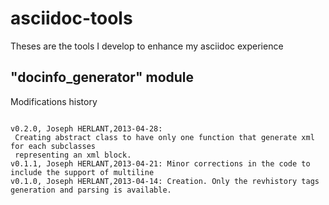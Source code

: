 asciidoc-tools
==============

Theses are the tools I develop to enhance my asciidoc experience

"docinfo_generator" module
--------------------------

Modifications history
~~~~~~~~~~~~~~~~~~~~~

v0.2.0, Joseph HERLANT,2013-04-28: 
 Creating abstract class to have only one function that generate xml for each subclasses
 representing an xml block.
v0.1.1, Joseph HERLANT,2013-04-21: Minor corrections in the code to include the support of multiline
v0.1.0, Joseph HERLANT,2013-04-14: Creation. Only the revhistory tags generation and parsing is available.
